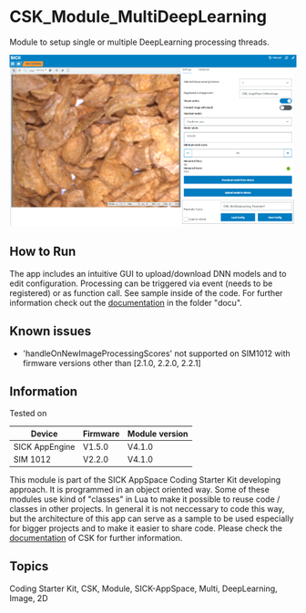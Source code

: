 # CSK_Module_MultiDeepLearning

Module to setup single or multiple DeepLearning processing threads.

![](./docu/media/UI_Screenshot.png)

## How to Run

The app includes an intuitive GUI to upload/download DNN models and to edit configuration.
Processing can be triggered via event (needs to be registered) or as function call. See sample inside of the code.
For further information check out the [documentation](https://raw.githack.com/SICKAppSpaceCodingStarterKit/CSK_Module_MultiDeepLearning/main/CSK_Module_MultiDeepLearning.html) in the folder "docu".

## Known issues
- 'handleOnNewImageProcessingScores' not supported on SIM1012 with firmware versions other than [2.1.0, 2.2.0, 2.2.1]

## Information

Tested on

|Device|Firmware|Module version
|--|--|--|
|SICK AppEngine|V1.5.0|V4.1.0|
|SIM 1012|V2.2.0|V4.1.0|

This module is part of the SICK AppSpace Coding Starter Kit developing approach.
It is programmed in an object oriented way. Some of these modules use kind of "classes" in Lua to make it possible to reuse code / classes in other projects.
In general it is not neccessary to code this way, but the architecture of this app can serve as a sample to be used especially for bigger projects and to make it easier to share code.
Please check the [documentation](https://github.com/SICKAppSpaceCodingStarterKit/.github/blob/main/docu/SICKAppSpaceCodingStarterKit_Documentation.md) of CSK for further information.

## Topics

Coding Starter Kit, CSK, Module, SICK-AppSpace, Multi, DeepLearning, Image, 2D

